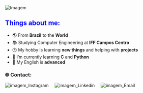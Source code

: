 <img src="https://camo.githubusercontent.com/185d0a2905aa97138fcbc6b1fe2c1bcafba319777f374e9cf5ccf461f0c71ab4/68747470733a2f2f726561646d652d747970696e672d7376672e6865726f6b756170702e636f6d3f666f6e743d466972612b436f64652673697a653d33322670617573653d3130303026636f6c6f723d3743333338412677696474683d343335266c696e65733d4f6c2543332541312532432b7475646f2b62656d253346" alt="Imagem">

<h2 style="color:blue;">Things about me:</h2>
<ul>
  <li>🌎 From <strong>Brazil</strong> to the <strong>World</strong></li>
  <li>📚 Studying Computer Engineering at <strong>IFF Campos Centro</strong></li>
  <li>🕒 My hobby is learning <strong>new things</strong> and helping with <strong>projects</strong></li>
  <li>🌱 I’m currently learning <strong>C</strong> and <strong>Python</strong></li>
  <li>💬 My English is <strong>advanced</strong></li>
</ul>

<style>
  /* Custom styles to remove underline from links */
  a {
    text-decoration: none;
    color: inherit; /* Use the parent element's color (black in this case) for the link text */
  }
</style>

### :globe_with_meridians: Contact:

<a href="https://www.instagram.com/joaopedro.lg/" style="text-decoration: none;">
    <img src="https://img.shields.io/badge/INSTAGRAM-ff5555?&style=for-the-badge&logo=instagram&logoColor=ff5555&label=joaopedro.lg" alt="imagem_Instagram">
</a>&nbsp;&nbsp;&nbsp;

<a href="https://www.linkedin.com/in/joãopedrolopesgonçalves" style="text-decoration: none;">
    <img src="https://img.shields.io/badge/LinkedIn-0077B5?style=for-the-badge&logo=linkedin&logoColor=white" alt="imagem_Linkedin">
</a>&nbsp;&nbsp;&nbsp;

<a href="mailto:joaopedro.lg@hotmail.com?subject" style="text-decoration: none;">
    <img src="https://img.shields.io/badge/EMAIL-white?&style=for-the-badge&logo=mail.ru&logoColor=FFFFFF&label=joaopedro.lg@hotmail.com" alt="imagem_Email">
</a>&nbsp;&nbsp;&nbsp;
